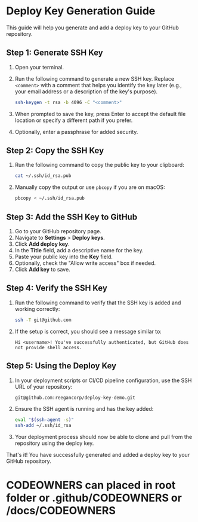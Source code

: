 # Deploy Key Generation Guide

This guide will help you generate and add a deploy key to your GitHub repository.

## Step 1: Generate SSH Key

1. Open your terminal.
2. Run the following command to generate a new SSH key. Replace `<comment>` with a comment that helps you identify the key later (e.g., your email address or a description of the key's purpose).

    ```sh
    ssh-keygen -t rsa -b 4096 -C "<comment>"
    ```

3. When prompted to save the key, press Enter to accept the default file location or specify a different path if you prefer.
4. Optionally, enter a passphrase for added security.

## Step 2: Copy the SSH Key

1. Run the following command to copy the public key to your clipboard:

    ```sh
    cat ~/.ssh/id_rsa.pub
    ```

2. Manually copy the output or use `pbcopy` if you are on macOS:

    ```sh
    pbcopy < ~/.ssh/id_rsa.pub
    ```

## Step 3: Add the SSH Key to GitHub

1. Go to your GitHub repository page.
2. Navigate to **Settings** > **Deploy keys**.
3. Click **Add deploy key**.
4. In the **Title** field, add a descriptive name for the key.
5. Paste your public key into the **Key** field.
6. Optionally, check the "Allow write access" box if needed.
7. Click **Add key** to save.

## Step 4: Verify the SSH Key

1. Run the following command to verify that the SSH key is added and working correctly:

    ```sh
    ssh -T git@github.com
    ```

2. If the setup is correct, you should see a message similar to:

    ```
    Hi <username>! You've successfully authenticated, but GitHub does not provide shell access.
    ```

## Step 5: Using the Deploy Key

1. In your deployment scripts or CI/CD pipeline configuration, use the SSH URL of your repository:

    ```sh
    git@github.com:reegancorp/deploy-key-demo.git
    ```

2. Ensure the SSH agent is running and has the key added:

    ```sh
    eval "$(ssh-agent -s)"
    ssh-add ~/.ssh/id_rsa
    ```

3. Your deployment process should now be able to clone and pull from the repository using the deploy key.

That's it! You have successfully generated and added a deploy key to your GitHub repository.

# CODEOWNERS can placed in root folder or .github/CODEOWNERS or /docs/CODEOWNERS